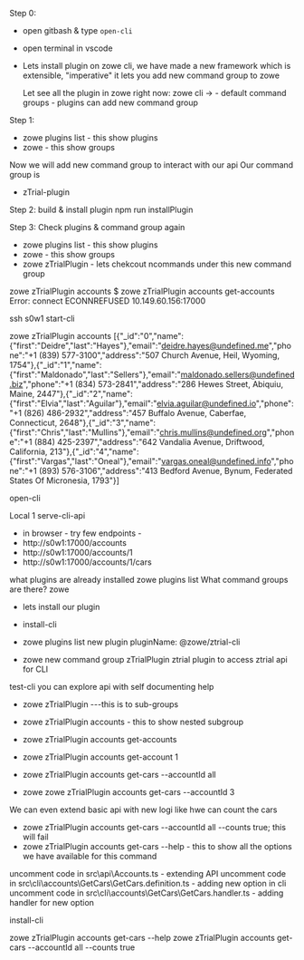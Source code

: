 Step 0:
- open gitbash & type `open-cli`
- open terminal in vscode


- Lets install plugin on zowe cli, we have made a new framework 
which is extensible, "imperative"
it lets you add new command group to zowe

    Let see all the plugin in zowe right now:
    zowe cli ->
       - default command groups
       - plugins can add new command group

Step 1:
- zowe plugins list - this show plugins 
- zowe - this show groups

Now we will add new command group to interact with our api
Our command group is 
 - zTrial-plugin


 Step 2: build & install plugin
 npm run installPlugin

 Step 3: Check plugins & command group again
 - zowe plugins list - this show plugins 
- zowe - this show groups
- zowe zTrialPlugin - lets chekcout ncommands under this new command group

zowe zTrialPlugin accounts
$  zowe zTrialPlugin accounts get-accounts
Error: connect ECONNREFUSED 10.149.60.156:17000

ssh s0w1
start-cli


zowe zTrialPlugin accounts
[{"_id":"0","name":{"first":"Deidre","last":"Hayes"},"email":"deidre.hayes@undefined.me","phone":"+1 (839) 577-3100","address":"507 Church Avenue, Heil, Wyoming, 1754"},{"_id":"1","name":{"first":"Maldonado","last":"Sellers"},"email":"maldonado.sellers@undefined.biz","phone":"+1 (834)
573-2841","address":"286 Hewes Street, Abiquiu, Maine, 2447"},{"_id":"2","name":{"first":"Elvia","last":"Aguilar"},"email":"elvia.aguilar@undefined.io","phone":"+1 (826) 486-2932","address":"457 Buffalo Avenue, Caberfae, Connecticut, 2648"},{"_id":"3","name":{"first":"Chris","last":"Mullins"},"email":"chris.mullins@undefined.org","phone":"+1 (884) 425-2397","address":"642 Vandalia Avenue, Driftwood, California, 213"},{"_id":"4","name":{"first":"Vargas","last":"Oneal"},"email":"vargas.oneal@undefined.info","phone":"+1 (893) 576-3106","address":"413 Bedford Avenue, Bynum, Federated States Of Micronesia, 1793"}]



open-cli


Local 1
serve-cli-api
- in browser - 
try few endpoints - 
 - http://s0w1:17000/accounts
 - http://s0w1:17000/accounts/1
 - http://s0w1:17000/accounts/1/cars


what plugins are already installed
zowe plugins list
What command groups are there?
zowe

- lets install our plugin

 - install-cli

 - zowe plugins list
  new plugin
  pluginName: @zowe/ztrial-cli 
- zowe
 new command group
 zTrialPlugin   ztrial plugin to access ztrial api for CLI   

 test-cli
 you can explore api with self documenting help
 - zowe zTrialPlugin ---this is to sub-groups
 - zowe zTrialPlugin accounts - this to show nested subgroup

  -  zowe zTrialPlugin accounts get-accounts
  -  zowe zTrialPlugin accounts get-account 1
  -  zowe zTrialPlugin accounts get-cars --accountId all
  - zowe zowe zTrialPlugin accounts get-cars --accountId 3

We can even extend basic api with new logi like hwe can count the cars
  -  zowe zTrialPlugin accounts get-cars --accountId all --counts true; this will fail
  - zowe zTrialPlugin accounts get-cars --help - this to show all the options we have available for this command

uncomment code in src\api\Accounts.ts - extending API
uncomment code in src\cli\accounts\GetCars\GetCars.definition.ts - adding new option in cli
uncomment code in src\cli\accounts\GetCars\GetCars.handler.ts - adding handler for new option

install-cli


zowe zTrialPlugin accounts get-cars --help
zowe zTrialPlugin accounts get-cars --accountId all --counts true








